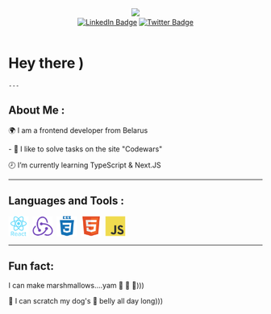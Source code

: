 

<!--
**EkaterinaPanasiuk/EkaterinaPanasiuk** is a ✨ _special_ ✨ repository because its `README.md` (this file) appears on your GitHub profile.

Here are some ideas to get you started:

- 🔭 I’m currently working on ...
- 🌱 I’m currently learning ...
- 👯 I’m looking to collaborate on ...
- 🤔 I’m looking for help with ...
- 💬 Ask me about ...
- 📫 How to reach me: ...
- 😄 Pronouns: ...
- ⚡ Fun fact: ...
-->
<div id="header" align="center">
  <img src="https://media.giphy.com/media/v1.Y2lkPTc5MGI3NjExOWplNzI3ZmdybHpqbmJ2bDE0MTM4eDhzYXNsNDkwMno5a2Ewamo3bCZlcD12MV9pbnRlcm5hbF9naWZfYnlfaWQmY3Q9Zw/oWftmsM6gfKxoiacdf/giphy.gif" width="250"/>
</div>
<div id="badges" align="center">
   <a href="https://www.linkedin.com/in/ekatsiaryna-panasiuk-58088926b/">
  <img src="https://img.shields.io/badge/LinkedIn-blue?style=for-the-badge&logo=linkedin&logoColor=white" alt="LinkedIn Badge"/><a/>
    <a href="https://t.me/Ekaterina_Panasiuk">
  <img src="https://img.shields.io/badge/Telegram-blue?style=for-the-badge&logo=twitter&logoColor=white" alt="Twitter Badge"/></a>
</div>
<img src="https://komarev.com/ghpvc/?username=EkaterinaPanasiuk
&style=flat-square&color=blue" alt=""/>
<h1>
  Hey there )
</h1>

    
    ---

    
<h2> About Me :</h2>
<p>	&#127757; I am a frontend developer from Belarus</p>
<p> - &#129300; I like to solve tasks on the site "Codewars"</p>
<p> 	&#128343; I’m currently learning TypeScript & Next.JS</p>

---

<h2>Languages and Tools :</h2>
<div>
  
  <img src="https://github.com/devicons/devicon/blob/master/icons/react/react-original-wordmark.svg" title="React" alt="React" width="40" height="40"/>&nbsp;
  <img src="https://github.com/devicons/devicon/blob/master/icons/redux/redux-original.svg" title="Redux" alt="Redux " width="40" height="40"/>&nbsp;
  <img src="https://github.com/devicons/devicon/blob/master/icons/css3/css3-plain-wordmark.svg"  title="CSS3" alt="CSS" width="40" height="40"/>&nbsp;
  <img src="https://github.com/devicons/devicon/blob/master/icons/html5/html5-original.svg" title="HTML5" alt="HTML" width="40" height="40"/>&nbsp;
  <img src="https://github.com/devicons/devicon/blob/master/icons/javascript/javascript-original.svg" title="JavaScript" alt="JavaScript" width="40" height="40"/>&nbsp;
</div>

---

<h2>Fun fact:</h2>
<p>
I can make marshmallows....yam 	&#127848;	&#127848;	&#127848;)))</p>
<p> 	&#128041; I can scratch my dog's 	&#128041; belly all day long)))</p>
